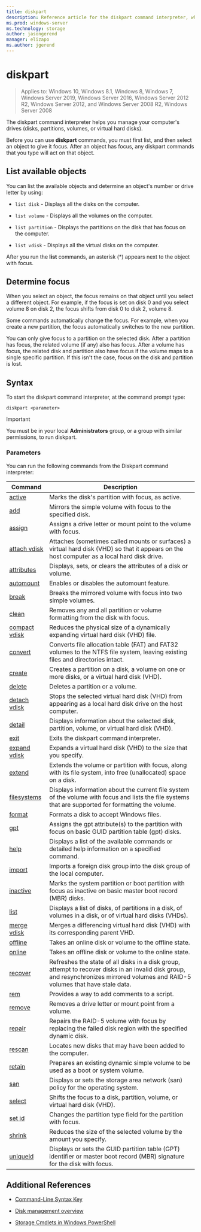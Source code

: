 ```yaml
---
title: diskpart
description: Reference article for the diskpart command interpreter, which helps you manage your computer's drives.
ms.prod: windows-server
ms.technology: storage
author: jasongerend
manager: elizapo
ms.author: jgerend
---
```


# diskpart

> Applies to: Windows 10, Windows 8.1, Windows 8, Windows 7, Windows Server 2019, Windows Server 2016, Windows Server 2012 R2, Windows Server 2012, and Windows Server 2008 R2, Windows Server 2008

The diskpart command interpreter helps you manage your computer's drives (disks, partitions, volumes, or virtual hard disks).

Before you can use **diskpart** commands, you must first list, and then select an object to give it focus. After an object has focus, any diskpart commands that you type will act on that object.

## List available objects

You can list the available objects and determine an object's number or drive letter by using:

- `list disk` - Displays all the disks on the computer.

- `list volume` - Displays all the volumes on the computer.

- `list partition` - Displays the partitions on the disk that has focus on the computer.

- `list vdisk` - Displays all the virtual disks on the computer.

After you run the **list** commands, an asterisk (*) appears next to the object with focus.

## Determine focus

When you select an object, the focus remains on that object until you select a different object. For example, if the focus is set on disk 0 and you select volume 8 on disk 2, the focus shifts from disk 0 to disk 2, volume 8.

Some commands automatically change the focus. For example, when you create a new partition, the focus automatically switches to the new partition.

You can only give focus to a partition on the selected disk. After a partition has focus, the related volume (if any) also has focus. After a volume has focus, the related disk and partition also have focus if the volume maps to a single specific partition. If this isn't the case, focus on the disk and partition is lost.

## Syntax

To start the diskpart command interpreter, at the command prompt type:

```
diskpart <parameter>
```

> [!IMPORTANT]
> You must be in your local **Administrators** group, or a group with similar permissions, to run diskpart.

### Parameters

You can run the following commands from the Diskpart command interpreter:

| Command | Description |
| ------- | ----------- |
| [active](active.md) | Marks the disk's partition with focus, as active. |
| [add](add.md) | Mirrors the simple volume with focus to the specified disk. |
| [assign](assign.md) | Assigns a drive letter or mount point to the volume with focus. |
| [attach vdisk](attach-vdisk.md) | Attaches (sometimes called mounts or surfaces) a virtual hard disk (VHD) so that it appears on the host computer as a local hard disk drive. |
| [attributes](attributes.md) | Displays, sets, or clears the attributes of a disk or volume. |
| [automount](automount.md) | Enables or disables the automount feature. |
| [break](break.md) | Breaks the mirrored volume with focus into two simple volumes. |
| [clean](clean.md) | Removes any and all partition or volume formatting from the disk with focus. |
| [compact vdisk](compact-vdisk.md) | Reduces the physical size of a dynamically expanding virtual hard disk (VHD) file. |
| [convert](convert.md) | Converts file allocation table (FAT) and FAT32 volumes to the NTFS file system, leaving existing files and directories intact. |
| [create](create.md) | Creates a partition on a disk, a volume on one or more disks, or a virtual hard disk (VHD). |
| [delete](delete.md) | Deletes a partition or a volume. |
| [detach vdisk](detach-vdisk.md) | Stops the selected virtual hard disk (VHD) from appearing as a local hard disk drive on the host computer. |
| [detail](detail.md) | Displays information about the selected disk, partition, volume, or virtual hard disk (VHD). |
| [exit](exit.md) | Exits the diskpart command interpreter. |
| [expand vdisk](expand-vdisk.md) | Expands a virtual hard disk (VHD) to the size that you specify. |
| [extend](extend.md) | Extends the volume or partition with focus, along with its file system, into free (unallocated) space on a disk. |
| [filesystems](filesystems.md) | Displays information about the current file system of the volume with focus and lists the file systems that are supported for formatting the volume. |
| [format](format.md) | Formats a disk to accept Windows files. |
| [gpt](gpt.md) | Assigns the gpt attribute(s) to the partition with focus on basic GUID partition table (gpt) disks. |
| [help](help.md) | Displays a list of the available commands or detailed help information on a specified command. |
| [import](import.md) | Imports a foreign disk group into the disk group of the local computer. |
| [inactive](inactive.md) | Marks the system partition or boot partition with focus as inactive on basic master boot record (MBR) disks. |
| [list](list.md) | Displays a list of disks, of partitions in a disk, of volumes in a disk, or of virtual hard disks (VHDs). |
| [merge vdisk](merge-vdisk.md) | Merges a differencing virtual hard disk (VHD) with its corresponding parent VHD. |
| [offline](offline.md) | Takes an online disk or volume to the offline state. |
| [online](online.md) | Takes an offline disk or volume to the online state. |
| [recover](recover.md) | Refreshes the state of all disks in a disk group, attempt to recover disks in an invalid disk group, and resynchronizes mirrored volumes and RAID-5 volumes that have stale data. |
| [rem](rem.md) | Provides a way to add comments to a script. |
| [remove](remove.md) | Removes a drive letter or mount point from a volume. |
| [repair](repair.md) | Repairs the RAID-5 volume with focus by replacing the failed disk region with the specified dynamic disk. |
| [rescan](rescan.md) | Locates new disks that may have been added to the computer. |
| [retain](retain.md) | Prepares an existing dynamic simple volume to be used as a boot or system volume. |
| [san](san.md) | Displays or sets the storage area network (san) policy for the operating system. |
| [select](select.md) | Shifts the focus to a disk, partition, volume, or virtual hard disk (VHD). |
| [set id](set-id.md) | Changes the partition type field for the partition with focus. |
| [shrink](shrink.md) | Reduces the size of the selected volume by the amount you specify. |
| [uniqueid](uniqueid.md) | Displays or sets the GUID partition table (GPT) identifier or master boot record (MBR) signature for the disk with focus. |

## Additional References

- [Command-Line Syntax Key](command-line-syntax-key.md)

- [Disk management overview](../../storage/disk-management/overview-of-disk-management.md)

- [Storage Cmdlets in Windows PowerShell](/powershell/module/storage/)
